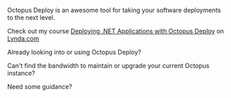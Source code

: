 Octopus Deploy is an awesome tool for taking your software deployments to the next level.

Check out my course [Deploying .NET Applications with Octopus Deploy](https://www.lynda.com/Octopus-Deploy-tutorials/Welcome/529329/567914-4.html) on [Lynda.com](https://www.lynda.com/)

Already looking into or using Octopus Deploy? 

Can't find the bandwidth to maintain or upgrade your current Octopus instance?

Need some guidance?
